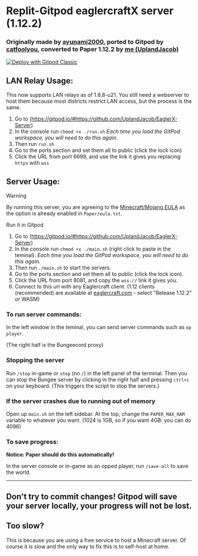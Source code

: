 # Replit-Gitpod eaglercraftX server (1.12.2)

### Originally made by [ayunami2000](https://github.com/ayunami2000), ported to Gitpod by [catfoolyou](https://github.com/catfoolyou), converted to Paper 1.12.2 by [me (UplandJacob)](https://github.com/UplandJacob)

[![Deploy with Gitpod Classic](https://img.shields.io/badge/Deploy_with-Gitpod_Classic-orange)](https://gitpod.io/#https://github.com/UplandJacob/EaglerX-Server) <!--[![Deploy with NEW Gitpod](https://img.shields.io/badge/Deploy_with-NEW_Gitpod-orange)](https://app.gitpod.io/#https://github.com/UplandJacob/EaglerX-Server) -->

## LAN Relay Usage:
This now supports LAN relays as of 1.8.8-u21. You still need a webserver to host them because most districts restrict LAN access, but the process is the same.
1) Go to (https://gitpod.io/#https://github.com/UplandJacob/EaglerX-Server)
2) In the console run `chmod +x ./run.sh` *Each time you load the GitPod workspace, you will need to do this again.*
3) Then run `run.sh`
4) Go to the ports section and set them all to public (click the lock icon)
5) Click the URL from port 6699, and use the link it gives you replacing `https` with `wss`

## Server Usage:

> [!WARNING]
> By running this server, you are agreeing to the [Minecraft/Mojang EULA](https://www.minecraft.net/en-us/eula) as the option is already enabled in `Paper/eula.txt`.

Run it in Gitpod
1) Go to (https://gitpod.io/#https://github.com/UplandJacob/EaglerX-Server)
2) In the console run `chmod +x ./main.sh` (right click to paste in the teminal). *Each time you load the GitPod workspace, you will need to do this again.*
3) Then run `./main.sh` to start the servers.
4) Go to the ports section and set them all to public (click the lock icon).
5) Click the URL from port 8081, and copy the `wss://` link it gives you.
6) Connect to this url with any Eaglercraft client. (1.12 clients (recommended) are available at [eaglercraft.com](https://eaglercraft.com) - select "Release 1.12.2" or WASM)

### To run server commands:
In the left window in the teminal, you can send server commands such as `op player`.

(The right half is the Bungeecord proxy)

### Stopping the server

Run `/stop` in-game or `stop` (no `/`) in the left panel of the terminal. Then you can stop the Bungee server by clicking in the right half and pressing `ctrl+c` on your keyboard. (This triggers the script to stop the servers.)

### If the server crashes due to running out of memory

Open up `main.sh` on the left sidebar. At the top, change the `PAPER_MAX_RAM` variable to whatever you want. (1024 is 1GB, so if you want 4GB: you can do 4096)

### To save progress:
**Notice: Paper should do this automatically!** 

In the server console or in-game as an opped player, run `/save-all` to save the world.

----

## Don't try to commit changes! Gitpod will save your server locally, your progress will not be lost.

## Too slow?
This is because you are using a free service to host a Minecraft server. Of course it is slow and the only way to fix this is to self-host at home.
